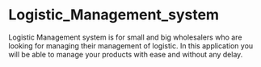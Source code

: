 # Logistic_Management_system
Logistic Management system is for small and big wholesalers who are looking for managing their management of logistic. In this application you will be able to manage your products with ease and without any delay.
